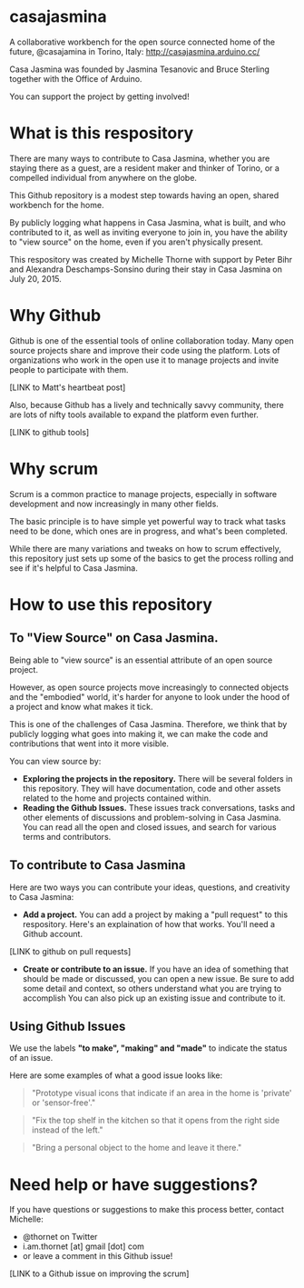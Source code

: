 # casajasmina

A collaborative workbench for the open source connected home of the future, @casajamina in Torino, Italy: http://casajasmina.arduino.cc/ 

Casa Jasmina was founded by Jasmina Tesanovic and Bruce Sterling together with the Office of Arduino. 

You can support the project by getting involved!


# What is this respository

There are many ways to contribute to Casa Jasmina, whether you are staying there as a guest, are a resident maker and thinker of Torino, or a compelled individual from anywhere on the globe. 

This Github repository is a modest step towards having an open, shared workbench for the home. 

By publicly logging what happens in Casa Jasmina, what is built, and who contributed to it, as well as inviting everyone to join in, you have the ability to "view source" on the home, even if you aren't physically present. 

This respository was created by Michelle Thorne with support by Peter Bihr and Alexandra Deschamps-Sonsino during their stay in Casa Jasmina on July 20, 2015.

# Why Github

Github is one of the essential tools of online collaboration today. Many open source projects share and improve their code using the platform. Lots of organizations who work in the open use it to manage projects and invite people to participate with them. 

[LINK to Matt's heartbeat post] 

Also, because Github has a lively and technically savvy community, there are lots of nifty tools available to expand the platform even further. 

[LINK to github tools] 

# Why scrum

Scrum is a common practice to manage projects, especially in software development and now increasingly in many other fields.

The basic principle is to have simple yet powerful way to track what tasks need to be done, which ones are in progress, and what's been completed. 

While there are many variations and tweaks on how to scrum effectively, this repository just sets up some of the basics to get the process rolling and see if it's helpful to Casa Jasmina. 


# How to use this repository
    

## To "View Source" on Casa Jasmina. 

Being able to "view source" is an essential attribute of an open source project. 

However, as open source projects move increasingly to connected objects and the "embodied" world, it's harder for anyone to look under the hood of a project and know what makes it tick. 

This is one of the challenges of Casa Jasmina. Therefore, we think that by publicly logging what goes into making it, we can make the code and contributions that went into it more visible. 

You can view source by: 

* **Exploring the projects in the repository.** There will be several folders in this repository. They will have documentation, code and other assets related to the home and projects contained within. 
* **Reading the Github Issues.** These issues track conversations, tasks and other elements of discussions and problem-solving in Casa Jasmina. You can read all the open and closed issues, and search for various terms and contributors. 

## To contribute to Casa Jasmina

Here are two ways you can contribute your ideas, questions, and creativity to Casa Jasmina: 

* **Add a project.** You can add a project by making a "pull request" to this respository. Here's an explaination of how that works. You'll need a Github account. 


[LINK to github on pull requests] 

* **Create or contribute to an issue.** If you have an idea of something that should be made or discussed, you can open a new issue. Be sure to add some detail and context, so others understand what you are trying to accomplish You can also pick up an existing issue and contribute to it. 


## Using Github Issues

We use the labels **"to make", "making" and "made"** to indicate the status of an issue. 

Here are some examples of what a good issue looks like:

> "Prototype visual icons that indicate if an area in the home is 'private' or 'sensor-free'."

> "Fix the top shelf in the kitchen so that it opens from the right side instead of the left."

> "Bring a personal object to the home and leave it there."
 

# Need help or have suggestions?

If you have questions or suggestions to make this process better, contact Michelle:

* @thornet on Twitter
* i.am.thornet [at] gmail [dot] com
* or leave a comment in this Github issue! 

[LINK to a Github issue on improving the scrum] 







